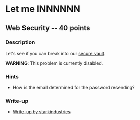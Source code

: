 # Let me INNNNNN

## Web Security -- 40 points

### Description

Let's see if you can break into our [secure vault](http://{{server}}:{{port}}).

**WARNING**: This problem is currently disabled.

### Hints

* How is the email determined for the password resending?


### Write-up

- [Write-up by starkindustries](https://github.com/starkindustries/CyberStakes2020#let-me-innnnnn---points-40)
